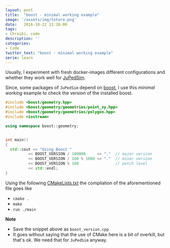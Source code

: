 ```yaml
---
layout: post
title:  "boost - minimal working example"
image: '/assets/img/totoro.png'
date:   2016-10-22 12:26:00
tags:
- Chraibi, code
description: ''
categories:
- Code
twitter_text: "boost - minimal working example"
serie: learn
---
```


<script src="https://cdn.mathjax.org/mathjax/latest/MathJax.js?config=TeX-AMS-MML_HTMLorMML" type="text/javascript"></script>

Usually, I experiment with fresh docker-images different configurations and whether they work well 
for [JuPedSim](http://www.jupedsim.org). 

Since, some packages of `JuPedSim` depend on [boost](http://www.boost.org), I use this *minimal working* example to check the version of the installed boost.

```c++
#include <boost/geometry.hpp>
#include <boost/geometry/geometries/point_xy.hpp>
#include <boost/geometry/geometries/polygon.hpp>
#include <iostream>

using namespace boost::geometry;


int main()
{
  std::cout << "Using Boost "
          << BOOST_VERSION / 100000     << "."  // major version
          << BOOST_VERSION / 100 % 1000 << "."  // minor version
          << BOOST_VERSION % 100                // patch level
          << std::endl;
}
```

Using the following [CMakeLists.txt](https://gitlab.version.fz-juelich.de/jupedsim/jpscore/snippets/8)
the compilation of the aforementioned file goes like

- `cmake .`
- `make`
- `run ./main`


**Note** 


- Save the snippet above as `boost_version.cpp`
- It goes without saying that the use of CMake here is a bit of overkill, but that's ok. We need that for `JuPedSim` anyway.


